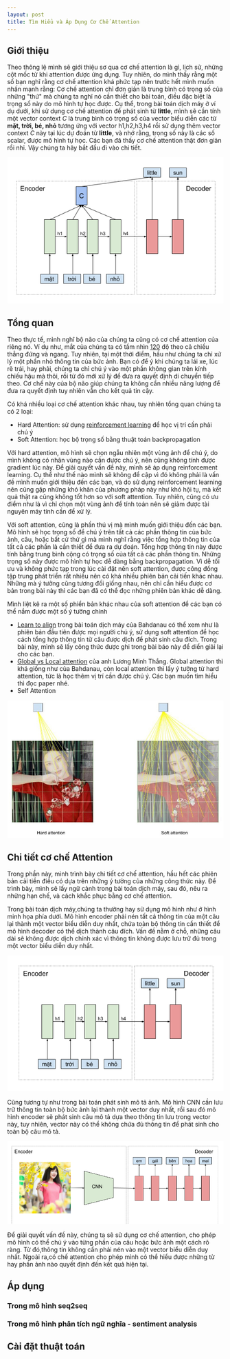 ```yaml
---
layout: post
title: Tìm Hiểu và Áp Dụng Cơ Chế Attention
---
```


## Giới thiệu
Theo thông lệ mình sẽ giới thiệu sơ qua cơ chế attention là gì, lịch sử, những cột mốc từ khi attention được ứng dụng. Tuy nhiên, do mình thấy rằng một số bạn nghĩ rằng cơ chế attention khá phức tạp nên trước hết mình muốn nhấn mạnh rằng: Cơ chế attention chỉ đơn giản là trung bình có trọng số của những "thứ" mà chúng ta nghĩ nó cần thiết cho bài toán, điều đặc biệt là trọng số này do mô hình tự học được. Cụ thể, trong bài toán dịch máy ở ví dụ dưới, khi sử dụng cơ chế attention để phát sinh từ **little**, mình sẽ cần tính một vector context *C* là trung bình có trọng số của vector biểu diễn các từ **mặt, trời, bé, nhỏ** tương ứng với vector h1,h2,h3,h4 rồi sử dụng thêm vector context *C* này tại lúc dự đoán từ **little**, và nhớ rằng, trọng số này là các số scalar, được mô hình tự học. Các bạn đã thấy cơ chế attention thật đơn giản rồi nhỉ. Vậy chúng ta hãy bắt đầu đi vào chi tiết.
<div class="img-div" markdown="0">
    <img src="/images/attn_seq2seq.png" />
</div>

## Tổng quan
Theo thực tế, mình nghĩ bộ não của chúng ta cũng có cơ chế attention của riêng nó. Ví dụ như, mắt của chúng ta có tầm nhìn [120](https://en.wikipedia.org/wiki/Field_of_view) độ theo cả chiều thẳng đứng và ngang. Tuy nhiên, tại một thời điểm, hầu như chúng ta chỉ xử lý một phần nhỏ thông tin của bức ảnh. Bạn có để ý khi chúng ta lái xe, lúc rẽ trái, hay phải, chúng ta chỉ chú ý vào một phần không gian trên kính chiếu hậu mà thôi, rồi từ đó mới xử lý để đưa ra quyết định di chuyển tiếp theo. Cơ chế này của bộ não giúp chúng ta không cần nhiều năng lượng để đưa ra quyết định tuy nhiên vẫn cho kết quả tin cậy. 

Có khá nhiều loại cơ chế attention khác nhau, tuy nhiên tổng quan chúng ta có 2 loại:
* Hard Attention: sử dụng [reinforcement learning](http://proceedings.mlr.press/v37/xuc15.pdf) để học vị trí cần phải chú ý
* Soft Attention: học bộ trọng số bằng thuật toán backpropagation

Với hard attention, mô hình sẽ chọn ngẫu nhiên một vùng ảnh để chú ý, do mình không có nhãn vùng nào cần được chú ý, nên cũng không tính được gradient lúc này. Để giải quyết vấn đề này, mình sẽ áp dụng reinforcement learning. Cụ thể như thế nào mình sẽ không đề cập vì đó không phải là vấn đề mình muốn giới thiệu đến các bạn, và do sử dụng reinforcement learning nên cũng gặp những khó khăn của phương pháp này như khó hội tụ, mà kết quả thật ra cũng không tốt hơn so với soft attention. Tuy nhiên, cũng có ưu điểm như là vì chỉ chọn một vùng ảnh để tính toán nên sẽ giảm được tài nguyên máy tính cần để xử lý. 

Với soft attention, cũng là phần thú vị mà mình muốn giới thiệu đến các bạn. Mô hình sẽ học trọng số để chú ý trên tất cả các phần thông tin của bức ảnh, câu, hoặc bất cứ thứ gì mà mình nghĩ rằng việc tổng hợp thông tin của tất cả các phần là cần thiết để đưa ra dự đoán. Tổng hợp thông tin này được tính bằng trung bình cộng có trọng số của tất cả các phần thông tin. Những trọng số này được mô hình tự học dễ dàng bằng backpropagation. Vì dễ tối ưu và không phức tạp trong lúc cài đặt nên soft attention, được công đồng tập trung phát triển rất nhiều nên có khá nhiều phiên bản cải tiến khác nhau. Những mà ý tưởng cũng tương đối giống nhau, nên chỉ cần hiểu được cơ bản trong bài này thì các bạn đã có thể đọc những phiên bản khác dễ dàng. 

Mình liệt kê ra một số phiển bản khác nhau của soft attention để các bạn có thể nắm được một số ý tưởng chính
* [Learn to align](https://arxiv.org/pdf/1409.0473.pdf) trong bài toán dịch máy của Bahdanau có thể xem như là phiên bản đầu tiên được mọi người chú ý, sử dụng soft attention để học cách tổng hợp thông tin từ câu được dịch để phát sinh câu đích. Trong bài này, mình sẽ lấy công thức được ghi trong bài báo này để diển giải lại cho các bạn.
* [Global vs Local attention](https://arxiv.org/pdf/1508.04025.pdf) của anh Lương Minh Thắng. Global attention thì khá giống như của Bahdanau, còn local attention thì lấy ý tưởng từ hard attention, tức là học thêm vị trí cần được chú ý. Các bạn muốn tìm hiểu thì đọc paper nhé. 
* Self Attention

<div class="img-div" markdown="0">
    <img src="/images/attn_soft_hard.jpg"/>
</div>

## Chi tiết cơ chế Attention
Trong phần này, mình trình bày chi tiết cơ chế attention, hầu hết các phiên bản cải tiền điều có dựa trên những ý tưởng của những công thức này. Để trình bày, mình sẽ lấy ngữ cảnh trong bài toán dịch máy, sau đó, nêu ra những hạn chế, và cách khắc phục bằng cơ chế attention.

Trong bài toán dịch máy,chúng ta thường hay sử dụng mô hình như ở hình minh họa phía dưới. Mô hình encoder phải nén tất cả thông tin của một câu lại thành một vector biểu diễn duy nhất, chứa toàn bộ thông tin cần thiết để mô hình decoder có thể dịch thành câu đích. Vấn đề nằm ở chỗ, những câu dài sẽ không được dịch chính xác vì thông tin không được lưu trữ đủ trong một vector biểu diễn duy nhất.

<div class="img-div" markdown="0">
    <img src="/images/attn_seq2seq_without_attn.png"/>
</div>

Cũng tương tự như trong bài toán phát sinh mô tả ảnh. Mô hình CNN cần lưu trữ thông tin toàn bộ bức ảnh lại thành một vector duy nhất, rồi sau đó mô hình encoder sẽ phát sinh câu mô tả dựa theo thông tin lưu trong vector này, tuy nhiên, vector này có thể không chứa đủ thông tin để phát sinh cho toàn bộ câu mô tả. 

<div class="img-div" markdown="0">
    <img src="/images/attn_imagecaption_without_attn.png"/>
</div>

Để giải quyết vấn đề này, chúng ta sẽ sử dụng cơ chế attention, cho phép mô hình có thể chú ý vào từng phần của câu hoặc bức ảnh một cách rõ ràng. Từ đó,thông tin không cần phải nén vào một vector biểu diễn duy nhất. Ngoài ra,có chế attention cho phép mình có thể  hiểu được những từ hay phần ảnh nào quyết định đến kết quả hiện tại. 



## Áp dụng

### Trong mô hình seq2seq

### Trong mô hình phân tích ngữ nghĩa - sentiment analysis

## Cài đặt thuật toán


